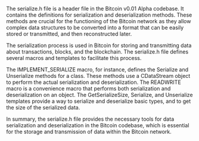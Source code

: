The serialize.h file is a header file in the Bitcoin v0.01 Alpha codebase. It contains the definitions for serialization and deserialization methods. These methods are crucial for the functioning of the Bitcoin network as they allow complex data structures to be converted into a format that can be easily stored or transmitted, and then reconstructed later.

The serialization process is used in Bitcoin for storing and transmitting data about transactions, blocks, and the blockchain. The serialize.h file defines several macros and templates to facilitate this process.

The IMPLEMENT_SERIALIZE macro, for instance, defines the Serialize and Unserialize methods for a class. These methods use a CDataStream object to perform the actual serialization and deserialization. The READWRITE macro is a convenience macro that performs both serialization and deserialization on an object. The GetSerializeSize, Serialize, and Unserialize templates provide a way to serialize and deserialize basic types, and to get the size of the serialized data.

In summary, the serialize.h file provides the necessary tools for data serialization and deserialization in the Bitcoin codebase, which is essential for the storage and transmission of data within the Bitcoin network.